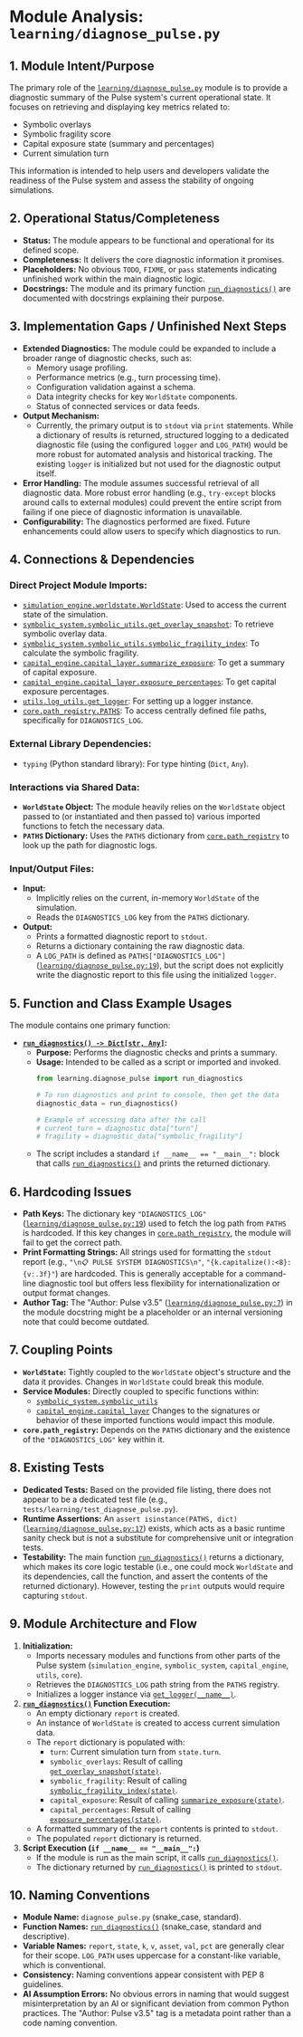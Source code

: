 # Module Analysis: `learning/diagnose_pulse.py`

## 1. Module Intent/Purpose

The primary role of the [`learning/diagnose_pulse.py`](../../../learning/diagnose_pulse.py) module is to provide a diagnostic summary of the Pulse system's current operational state. It focuses on retrieving and displaying key metrics related to:

*   Symbolic overlays
*   Symbolic fragility score
*   Capital exposure state (summary and percentages)
*   Current simulation turn

This information is intended to help users and developers validate the readiness of the Pulse system and assess the stability of ongoing simulations.

## 2. Operational Status/Completeness

*   **Status:** The module appears to be functional and operational for its defined scope.
*   **Completeness:** It delivers the core diagnostic information it promises.
*   **Placeholders:** No obvious `TODO`, `FIXME`, or `pass` statements indicating unfinished work within the main diagnostic logic.
*   **Docstrings:** The module and its primary function [`run_diagnostics()`](../../../learning/diagnose_pulse.py:24) are documented with docstrings explaining their purpose.

## 3. Implementation Gaps / Unfinished Next Steps

*   **Extended Diagnostics:** The module could be expanded to include a broader range of diagnostic checks, such as:
    *   Memory usage profiling.
    *   Performance metrics (e.g., turn processing time).
    *   Configuration validation against a schema.
    *   Data integrity checks for key `WorldState` components.
    *   Status of connected services or data feeds.
*   **Output Mechanism:**
    *   Currently, the primary output is to `stdout` via `print` statements. While a dictionary of results is returned, structured logging to a dedicated diagnostic file (using the configured `logger` and `LOG_PATH`) would be more robust for automated analysis and historical tracking. The existing `logger` is initialized but not used for the diagnostic output itself.
*   **Error Handling:** The module assumes successful retrieval of all diagnostic data. More robust error handling (e.g., `try-except` blocks around calls to external modules) could prevent the entire script from failing if one piece of diagnostic information is unavailable.
*   **Configurability:** The diagnostics performed are fixed. Future enhancements could allow users to specify which diagnostics to run.

## 4. Connections & Dependencies

### Direct Project Module Imports:

*   [`simulation_engine.worldstate.WorldState`](../../../simulation_engine/worldstate.py:10): Used to access the current state of the simulation.
*   [`symbolic_system.symbolic_utils.get_overlay_snapshot`](../../../symbolic_system/symbolic_utils.py:11): To retrieve symbolic overlay data.
*   [`symbolic_system.symbolic_utils.symbolic_fragility_index`](../../../symbolic_system/symbolic_utils.py:11): To calculate the symbolic fragility.
*   [`capital_engine.capital_layer.summarize_exposure`](../../../capital_engine/capital_layer.py:12): To get a summary of capital exposure.
*   [`capital_engine.capital_layer.exposure_percentages`](../../../capital_engine/capital_layer.py:12): To get capital exposure percentages.
*   [`utils.log_utils.get_logger`](../../../utils/log_utils.py:14): For setting up a logger instance.
*   [`core.path_registry.PATHS`](../../../core/path_registry.py:15): To access centrally defined file paths, specifically for `DIAGNOSTICS_LOG`.

### External Library Dependencies:

*   `typing` (Python standard library): For type hinting (`Dict`, `Any`).

### Interactions via Shared Data:

*   **`WorldState` Object:** The module heavily relies on the `WorldState` object passed to (or instantiated and then passed to) various imported functions to fetch the necessary data.
*   **`PATHS` Dictionary:** Uses the `PATHS` dictionary from [`core.path_registry`](../../../core/path_registry.py:15) to look up the path for diagnostic logs.

### Input/Output Files:

*   **Input:**
    *   Implicitly relies on the current, in-memory `WorldState` of the simulation.
    *   Reads the `DIAGNOSTICS_LOG` key from the `PATHS` dictionary.
*   **Output:**
    *   Prints a formatted diagnostic report to `stdout`.
    *   Returns a dictionary containing the raw diagnostic data.
    *   A `LOG_PATH` is defined as `PATHS["DIAGNOSTICS_LOG"]` ([`learning/diagnose_pulse.py:19`](../../../learning/diagnose_pulse.py:19)), but the script does not explicitly write the diagnostic report to this file using the initialized `logger`.

## 5. Function and Class Example Usages

The module contains one primary function:

*   **[`run_diagnostics() -> Dict[str, Any]`](../../../learning/diagnose_pulse.py:24):**
    *   **Purpose:** Performs the diagnostic checks and prints a summary.
    *   **Usage:** Intended to be called as a script or imported and invoked.
        ```python
        from learning.diagnose_pulse import run_diagnostics

        # To run diagnostics and print to console, then get the data
        diagnostic_data = run_diagnostics()

        # Example of accessing data after the call
        # current_turn = diagnostic_data["turn"]
        # fragility = diagnostic_data["symbolic_fragility"]
        ```
    *   The script includes a standard `if __name__ == "__main__":` block that calls [`run_diagnostics()`](../../../learning/diagnose_pulse.py:24) and prints the returned dictionary.

## 6. Hardcoding Issues

*   **Path Keys:** The dictionary key `"DIAGNOSTICS_LOG"` ([`learning/diagnose_pulse.py:19`](../../../learning/diagnose_pulse.py:19)) used to fetch the log path from `PATHS` is hardcoded. If this key changes in [`core.path_registry`](../../../core/path_registry.py:15), the module will fail to get the correct path.
*   **Print Formatting Strings:** All strings used for formatting the `stdout` report (e.g., `"\n📋 PULSE SYSTEM DIAGNOSTICS\n"`, `"{k.capitalize():<8}: {v:.3f}"`) are hardcoded. This is generally acceptable for a command-line diagnostic tool but offers less flexibility for internationalization or output format changes.
*   **Author Tag:** The "Author: Pulse v3.5" ([`learning/diagnose_pulse.py:7`](../../../learning/diagnose_pulse.py:7)) in the module docstring might be a placeholder or an internal versioning note that could become outdated.

## 7. Coupling Points

*   **`WorldState`:** Tightly coupled to the `WorldState` object's structure and the data it provides. Changes in `WorldState` could break this module.
*   **Service Modules:** Directly coupled to specific functions within:
    *   [`symbolic_system.symbolic_utils`](../../../symbolic_system/symbolic_utils.py:11)
    *   [`capital_engine.capital_layer`](../../../capital_engine/capital_layer.py:12)
    Changes to the signatures or behavior of these imported functions would impact this module.
*   **`core.path_registry`:** Depends on the `PATHS` dictionary and the existence of the `"DIAGNOSTICS_LOG"` key within it.

## 8. Existing Tests

*   **Dedicated Tests:** Based on the provided file listing, there does not appear to be a dedicated test file (e.g., `tests/learning/test_diagnose_pulse.py`).
*   **Runtime Assertions:** An `assert isinstance(PATHS, dict)` ([`learning/diagnose_pulse.py:17`](../../../learning/diagnose_pulse.py:17)) exists, which acts as a basic runtime sanity check but is not a substitute for comprehensive unit or integration tests.
*   **Testability:** The main function [`run_diagnostics()`](../../../learning/diagnose_pulse.py:24) returns a dictionary, which makes its core logic testable (i.e., one could mock `WorldState` and its dependencies, call the function, and assert the contents of the returned dictionary). However, testing the `print` outputs would require capturing `stdout`.

## 9. Module Architecture and Flow

1.  **Initialization:**
    *   Imports necessary modules and functions from other parts of the Pulse system (`simulation_engine`, `symbolic_system`, `capital_engine`, `utils`, `core`).
    *   Retrieves the `DIAGNOSTICS_LOG` path string from the `PATHS` registry.
    *   Initializes a logger instance via [`get_logger(__name__)`](../../../utils/log_utils.py:14).
2.  **[`run_diagnostics()`](../../../learning/diagnose_pulse.py:24) Function Execution:**
    *   An empty dictionary `report` is created.
    *   An instance of `WorldState` is created to access current simulation data.
    *   The `report` dictionary is populated with:
        *   `turn`: Current simulation turn from `state.turn`.
        *   `symbolic_overlays`: Result of calling [`get_overlay_snapshot(state)`](../../../symbolic_system/symbolic_utils.py:11).
        *   `symbolic_fragility`: Result of calling [`symbolic_fragility_index(state)`](../../../symbolic_system/symbolic_utils.py:11).
        *   `capital_exposure`: Result of calling [`summarize_exposure(state)`](../../../capital_engine/capital_layer.py:12).
        *   `capital_percentages`: Result of calling [`exposure_percentages(state)`](../../../capital_engine/capital_layer.py:12).
    *   A formatted summary of the `report` contents is printed to `stdout`.
    *   The populated `report` dictionary is returned.
3.  **Script Execution (`if __name__ == "__main__":`)**
    *   If the module is run as the main script, it calls [`run_diagnostics()`](../../../learning/diagnose_pulse.py:24).
    *   The dictionary returned by [`run_diagnostics()`](../../../learning/diagnose_pulse.py:24) is printed to `stdout`.

## 10. Naming Conventions

*   **Module Name:** `diagnose_pulse.py` (snake_case, standard).
*   **Function Names:** [`run_diagnostics()`](../../../learning/diagnose_pulse.py:24) (snake_case, standard and descriptive).
*   **Variable Names:** `report`, `state`, `k`, `v`, `asset`, `val`, `pct` are generally clear for their scope. `LOG_PATH` uses uppercase for a constant-like variable, which is conventional.
*   **Consistency:** Naming conventions appear consistent with PEP 8 guidelines.
*   **AI Assumption Errors:** No obvious errors in naming that would suggest misinterpretation by an AI or significant deviation from common Python practices. The "Author: Pulse v3.5" tag is a metadata point rather than a code naming convention.